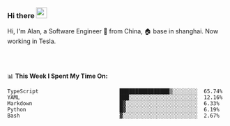 ### Hi there <img src="https://media.giphy.com/media/hvRJCLFzcasrR4ia7z/giphy.gif" width="25px">

<!-- ![visitors](https://visitor-badge.glitch.me/badge?page_id=dislfyer.dislfyer) -->

Hi, I'm Alan, a Software Engineer 🚀 from China, 🏠 base in shanghai. Now working in Tesla.

<br/>
<br/>

📊 **This Week I Spent My Time On:**


<!--START_SECTION:waka-->

```text
TypeScript                          ████████████████▒░░░░░░░░  65.74%
YAML                                ███░░░░░░░░░░░░░░░░░░░░░░  12.16%
Markdown                            █▓░░░░░░░░░░░░░░░░░░░░░░░  6.33%
Python                              █▓░░░░░░░░░░░░░░░░░░░░░░░  6.19%
Bash                                ▓░░░░░░░░░░░░░░░░░░░░░░░░  2.67%
```

<!--END_SECTION:waka-->

<!--
**About Me:**
 -->
